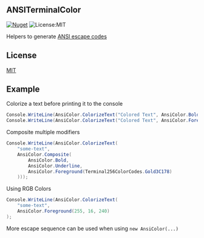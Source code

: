 ## ANSITerminalColor

[![Nuget](https://img.shields.io/nuget/v/Socolin.ANSITerminalColor)](https://www.nuget.org/packages/Socolin.ANSITerminalColor)
![License:MIT](https://img.shields.io/badge/license-MIT-green)

Helpers to generate [ANSI escape codes](https://en.wikipedia.org/wiki/ANSI_escape_code)

## License

[MIT](Socolin.ANSITerminalColor/LICENSES.md)

## Example

Colorize a text before printing it to the console

```csharp
Console.WriteLine(AnsiColor.ColorizeText("Colored Text", AnsiColor.Bold))
Console.WriteLine(AnsiColor.ColorizeText("Colored Text", AnsiColor.Foreground(Terminal256ColorCodes.Aquamarine1C86)))
```

Composite multiple modifiers

```csharp
Console.WriteLine(AnsiColor.ColorizeText(
    "some-text",
    AnsiColor.Composite(
        AnsiColor.Bold,
        AnsiColor.Underline,
        AnsiColor.Foreground(Terminal256ColorCodes.Gold3C178)
    )));
```

Using RGB Colors

```csharp
Console.WriteLine(AnsiColor.ColorizeText(
    "some-text",
    AnsiColor.Foreground(255, 16, 240)
);
```

More escape sequence can be used when using `new AnsiColor(...)`